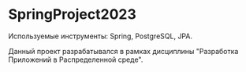 # SpringProject2023

Используемые инструменты: Spring, PostgreSQL, JPA.

Данный проект разрабатывался в рамках дисциплины "Разработка Приложений в Распределенной среде".

